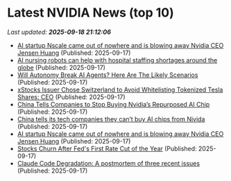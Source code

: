 # Latest NVIDIA News (top 10)
_Last updated: **2025-09-18 21:12:06**_

- [AI startup Nscale came out of nowhere and is blowing away Nvidia CEO Jensen Huang](https://biztoc.com/x/0ade94b9a773f3ea) (Published: 2025-09-17)
- [AI nursing robots can help with hospital staffing shortages around the globe](https://www.digitaljournal.com/tech-science/ai-nursing-robots-can-help-with-hospital-staffing-shortages-around-the-globe/article) (Published: 2025-09-17)
- [Will Autonomy Break AI Agents? Here Are The Likely Scenarios](https://www.forbes.com/sites/moorinsights/2025/09/17/will-autonomy-break-ai-agents-here-are-the-likely-scenarios/) (Published: 2025-09-17)
- [xStocks Issuer Chose Switzerland to Avoid Whitelisting Tokenized Tesla Shares: CEO](https://decrypt.co/340067/backed-chose-switzerland-xstocks-avoid-whitelisting-tokenized-tesla-shares-ceo) (Published: 2025-09-17)
- [China Tells Companies to Stop Buying Nvidia’s Repurposed AI Chip](https://biztoc.com/x/63d6d821bac16a6b) (Published: 2025-09-17)
- [China tells its tech companies they can’t buy AI chips from Nivida](https://biztoc.com/x/3d1fa6b7410897fc) (Published: 2025-09-17)
- [AI startup Nscale came out of nowhere and is blowing away Nvidia CEO Jensen Huang](https://www.cnbc.com/2025/09/17/ai-startup-nscale-from-uk-is-blowing-away-nvidia-ceo-jensen-huang.html) (Published: 2025-09-17)
- [Stocks Churn After Fed's First Rate Cut of the Year](https://www.newser.com/story/375395/stocks-churn-after-feds-first-rate-cut-of-the-year.html) (Published: 2025-09-17)
- [Claude Code Degradation: A postmortem of three recent issues](https://www.anthropic.com/engineering/a-postmortem-of-three-recent-issues) (Published: 2025-09-17)
